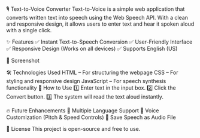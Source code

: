 🎙️ Text-to-Voice Converter
Text-to-Voice is a simple web application that converts written text into speech using the Web Speech API. With a clean and responsive design, it allows users to enter text and hear it spoken aloud with a single click.

✨ Features
✅ Instant Text-to-Speech Conversion
✅ User-Friendly Interface
✅ Responsive Design (Works on all devices)
✅ Supports English (US)

📸 Screenshot

🛠️ Technologies Used
HTML – For structuring the webpage
CSS – For styling and responsive design
JavaScript – For speech synthesis functionality
🚀 How to Use
1️⃣ Enter text in the input box.
2️⃣ Click the Convert button.
3️⃣ The system will read the text aloud instantly.

🔥 Future Enhancements
🔹 Multiple Language Support
🔹 Voice Customization (Pitch & Speed Controls)
🔹 Save Speech as Audio File

📜 License
This project is open-source and free to use.

